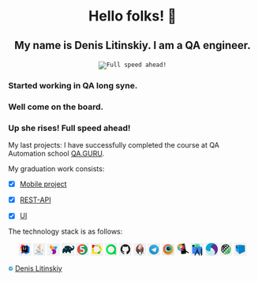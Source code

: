  <h1 align="center">  Hello folks! 👋 </h1>

 <h2 align="center"> My name is Denis Litinskiy. I am a QA engineer.</h2>

<p align="center">
 <code><img width="50%" title="Full speed ahead!" src="./images/logo/aivas.png"></code>
</p>

### Started working in QA long syne.
### Well come on the board.
### Up she rises! Full speed ahead!


  My last projects:
  I have successfully completed the course at QA Automation school [QA.GURU](https://qa.guru). 

  My graduation work consists:

- [x] [Mobile project](https://github.com/plnvoran/MobileProjectQaGuRu)
- [x] [REST-API](https://github.com/plnvoran/RestApiProjectQaGuRu)
- [x] [UI](https://github.com/plnvoran/TestCbr)
  

The technology stack is as follows:

<p  align="center">
  <code><img width="5%" title="IntelliJ IDEA" src="./images/logo/Idea.png"></code>
  <code><img width="5%" title="Java" src="./images/logo/Java.png"></code>
  <code><img width="5%" title="Selenide" src="./images/logo/Selenide.png"></code>
  <code><img width="5%" title="Gradle" src="./images/logo/Gradle.png"></code>
  <code><img width="5%" title="JUnit5" src="./images/logo/Junit5.png"></code>
  <code><img width="5%" title="Allure Report" src="./images/logo/Allure.png"></code>
  <code><img width="5%" title="Allure TestOps" src="./images/logo/TestOps.png"></code>
  <code><img width="5%" title="Github" src="./images/logo/GitHub.png"></code>
  <code><img width="5%" title="Jenkins" src="./images/logo/Jenkins.png"></code>
  <code><img width="5%" title="Telegram" src="./images/logo/Telegram.png"></code>
  <code><img width="5%" title="Browserstack" src="./images/logo/browserstack.png"></code>
  <code><img width="5%" title="Appium-Inspector" src="./images/logo/appium-inspector.png"></code>
  <code><img width="5%" title="Android Studio" src="./images/logo/AndroidStudio.png"></code>
  <code><img width="5%" title="Appium" src="./images/logo/appium.png"></code>
   <code><img width="5%" title="REST-Assured" src="./images/logo/rest-assured-logo.PNG"></code>
  <code><img width="5%" title="Selenoid" src="./images/logo/selenoid-logo.PNG"></code>
</p>

<a href="https://t.me/Botakozutebaliyeva"><img width="2%" title="Telegram" src="./images/logo/Telegram.png"></a>
[Denis Litinskiy](https://t.me/DenisLeet) </br>
